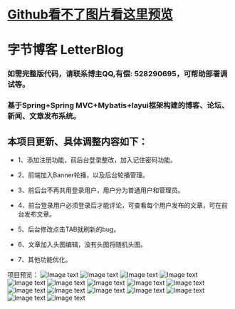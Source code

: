 # [Github看不了图片看这里预览](https://gitee.com/yuanundo/LetterBlog/blob/master/README.md)

# 字节博客 LetterBlog

### 如需完整版代码，请联系博主QQ,有偿: 528290695，可帮助部署调试等。

### 基于Spring+Spring MVC+Mybatis+layui框架构建的博客、论坛、新闻、文章发布系统。

## 本项目更新、具体调整内容如下：

* 1、添加注册功能，前后台登录整改，加入记住密码功能。

* 2、前端加入Banner轮播，以及后台轮播管理。

* 3、前后台不再共用登录用户，用户分为普通用户和管理员。

* 4、前台登录用户必须登录后才能评论，可查看每个用户发布的文章，可在前台发布文章。

* 5、后台修改点击TAB就刷新的bug。

* 6、文章加入头图编辑，没有头图将随机头图。

* 7、其他功能优化。

项目预览：
![Image text](https://github.com/wonderyuan/LetterBlog/blob/master/image/blog1.png)
![Image text](https://github.com/wonderyuan/LetterBlog/blob/master/image/blog2.png)
![Image text](https://github.com/wonderyuan/LetterBlog/blob/master/image/blog3.png)
![Image text](https://github.com/wonderyuan/LetterBlog/blob/master/image/blog4.png)
![Image text](https://github.com/wonderyuan/LetterBlog/blob/master/image/blog5.png)
![Image text](https://github.com/wonderyuan/LetterBlog/blob/master/image/blog6.png)
![Image text](https://github.com/wonderyuan/LetterBlog/blob/master/image/blog7.png)
![Image text](https://github.com/wonderyuan/LetterBlog/blob/master/image/blog8.png)
![Image text](https://github.com/wonderyuan/LetterBlog/blob/master/image/blog9.png)
![Image text](https://github.com/wonderyuan/LetterBlog/blob/master/image/blog10.png)
![Image text](https://github.com/wonderyuan/LetterBlog/blob/master/image/blog11.png)
![Image text](https://github.com/wonderyuan/LetterBlog/blob/master/image/blog12.png)
![Image text](https://github.com/wonderyuan/LetterBlog/blob/master/image/blog13.png)
![Image text](https://github.com/wonderyuan/LetterBlog/blob/master/image/blog14.png)
![Image text](https://github.com/wonderyuan/LetterBlog/blob/master/image/blog15.png)
![Image text](https://github.com/wonderyuan/LetterBlog/blob/master/image/blog16.png)
